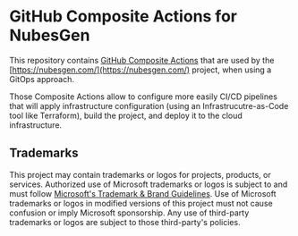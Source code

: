 # GitHub Composite Actions for NubesGen

This repository contains [GitHub Composite Actions](https://docs.github.com/en/actions/creating-actions/creating-a-composite-action) that are used by the [https://nubesgen.com/](https://nubesgen.com/) project, when using a GitOps approach.

Those Composite Actions allow to configure more easily CI/CD pipelines that will apply infrastructure configuration (using an Infrastrucutre-as-Code tool like Terraform), build the project, and deploy it to the cloud infrastructure.

## Trademarks

This project may contain trademarks or logos for projects, products, or services. Authorized use of Microsoft 
trademarks or logos is subject to and must follow 
[Microsoft's Trademark & Brand Guidelines](https://www.microsoft.com/en-us/legal/intellectualproperty/trademarks/usage/general).
Use of Microsoft trademarks or logos in modified versions of this project must not cause confusion or imply Microsoft sponsorship.
Any use of third-party trademarks or logos are subject to those third-party's policies.
